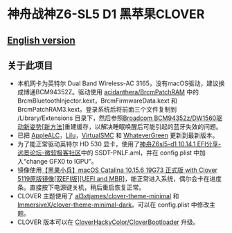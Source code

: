 # 神舟战神Z6-SL5 D1 黑苹果CLOVER

## [English version](https://github.com/Measureless/Hackintosh_Hasee_Z6-SL5D1/blob/master/README.md)

## 关于此项目
- 本机网卡为英特尔 Dual Band Wireless-AC 3165，没有macOS驱动，建议换成博通BCM94352Z。驱动使用 [acidanthera/BrcmPatchRAM](https://github.com/acidanthera/BrcmPatchRAM) 中的 BrcmBluetoothInjector.kext，BrcmFirmwareData.kext 和 BrcmPatchRAM3.kext。登录系统后将前面三个文件复制到 /Library/Extensions 目录下，然后参照[Broadcom BCM94352z/DW1560驱动新姿势[新方法]](https://blog.daliansky.net/Broadcom-BCM94352z-DW1560-drive-new-posture.html)重建缓存，以解决睡眠唤醒后可能引起的蓝牙失效的问题。
- 已把 [AppleALC](https://github.com/acidanthera/AppleALC/releases)，[Lilu](https://github.com/acidanthera/Lilu/releases)，[VirtualSMC](https://github.com/acidanthera/VirtualSMC/releases) 和 [WhateverGreen](https://github.com/acidanthera/WhateverGreen/releases) 更新到最新版本。
- 为了能正常驱动英特尔 HD 530 显卡，使用了[神舟Z6sl5-d1 10.14.1 EFI分享-远景论坛-微软极客社区](http://bbs.pcbeta.com/forum.php?mod=viewthread&tid=1800126)中的 SSDT-PNLF.aml，并在 config.plist 中加入“change GFX0 to IGPU”。
- 镜像使用[【黑果小兵】macOS Catalina 10.15.6 19G73 正式版 with Clover 5119原版镜像[双EFI版][UEFI and MBR]](https://blog.daliansky.net/macOS-Catalina-10.15.6-19G73-Release-version-with-Clover-5119-original-image-Double-EFI-Version-UEFI-and-MBR.html)，能正常进入系统，偶尔会卡在进度条。直接按下电源键关机，稍后重启恢复正常。
- CLOVER 主题使用了 [al3xtjames/clover-theme-minimal](https://github.com/al3xtjames/clover-theme-minimal) 和 [ImmersiveX/clover-theme-minimal-dark](https://github.com/ImmersiveX/clover-theme-minimal-dark)。可以在 config.plist 中修改主题。
- CLOVER 版本可以在 [CloverHackyColor/CloverBootloader](https://github.com/CloverHackyColor/CloverBootloader) 升级。
